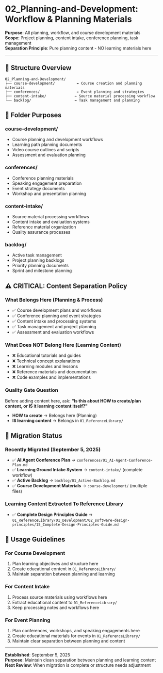 # 02_Planning-and-Development: Workflow & Planning Materials

**Purpose**: All planning, workflow, and course development materials  
**Scope**: Project planning, content intake, conference planning, task management  
**Separation Principle**: Pure planning content - NO learning materials here  

---

## 📁 Structure Overview

```text
02_Planning-and-Development/
├── course-development/          ← Course creation and planning materials
├── conferences/                 ← Event planning and strategies  
├── content-intake/             ← Source material processing workflow
└── backlog/                    ← Task management and planning
```

## 🎯 Folder Purposes

### **course-development/**

- Course planning and development workflows
- Learning path planning documents
- Video course outlines and scripts
- Assessment and evaluation planning

### **conferences/**  

- Conference planning materials
- Speaking engagement preparation
- Event strategy documents
- Workshop and presentation planning

### **content-intake/**

- Source material processing workflows
- Content intake and evaluation systems
- Reference material organization
- Quality assurance processes

### **backlog/**

- Active task management
- Project planning backlogs
- Priority planning documents
- Sprint and milestone planning

## ⚠️ CRITICAL: Content Separation Policy

### **What Belongs Here (Planning & Process)**

- ✅ Course development plans and workflows
- ✅ Conference planning and event strategies
- ✅ Content intake and processing systems
- ✅ Task management and project planning
- ✅ Assessment and evaluation workflows

### **What Does NOT Belong Here (Learning Content)**

- ❌ Educational tutorials and guides
- ❌ Technical concept explanations
- ❌ Learning modules and lessons
- ❌ Reference materials and documentation
- ❌ Code examples and implementations

### **Quality Gate Question**

Before adding content here, ask: **"Is this about HOW to create/plan content, or IS it learning content itself?"**

- **HOW to create** → Belongs here (Planning)
- **IS learning content** → Belongs in `01_ReferenceLibrary/`

## 🔄 Migration Status

### **Recently Migrated (September 5, 2025)**

- ✅ **AI Agent Conference Plan** → `conferences/01_AI-Agent-Conference-Plan.md`
- ✅ **Learning Ground Intake System** → `content-intake/` (complete workflow)
- ✅ **Active Backlog** → `backlog/01_Active-Backlog.md`
- ✅ **Course Development Materials** → `course-development/` (multiple files)

### **Learning Content Extracted To Reference Library**

- ✅ **Complete Design Principles Guide** → `01_ReferenceLibrary/01_Development/02_software-design-principles/15_Complete-Design-Principles-Guide.md`

## 🚀 Usage Guidelines

### **For Course Development**

1. Plan learning objectives and structure here
2. Create educational content in `01_ReferenceLibrary/`
3. Maintain separation between planning and learning

### **For Content Intake**

1. Process source materials using workflows here
2. Extract educational content to `01_ReferenceLibrary/`
3. Keep processing notes and workflows here

### **For Event Planning**

1. Plan conferences, workshops, and speaking engagements here
2. Create educational materials for events in `01_ReferenceLibrary/`
3. Maintain clear separation between planning and content

---

**Established**: September 5, 2025  
**Purpose**: Maintain clean separation between planning and learning content  
**Next Review**: When migration is complete or structure needs adjustment
